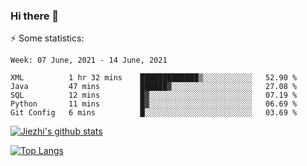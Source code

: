 ### Hi there 👋

⚡ Some statistics:

<!--START_SECTION:waka-->
```text
Week: 07 June, 2021 - 14 June, 2021

XML          1 hr 32 mins    █████████████▒░░░░░░░░░░░   52.90 % 
Java         47 mins         ██████▓░░░░░░░░░░░░░░░░░░   27.08 % 
SQL          12 mins         █▓░░░░░░░░░░░░░░░░░░░░░░░   07.19 % 
Python       11 mins         █▓░░░░░░░░░░░░░░░░░░░░░░░   06.69 % 
Git Config   6 mins          █░░░░░░░░░░░░░░░░░░░░░░░░   03.69 % 
```
<!--END_SECTION:waka-->

[![Jiezhi's github stats](https://github-readme-stats.vercel.app/api?username=Jiezhi&show_icons=true)](https://github.com/Jiezhi/github-readme-stats)

[![Top Langs](https://github-readme-stats.vercel.app/api/top-langs/?username=Jiezhi&hide=javascript,html)](https://github.com/Jiezhi/github-readme-stats)
<!--
**Jiezhi/Jiezhi** is a ✨ _special_ ✨ repository because its `README.md` (this file) appears on your GitHub profile.

Here are some ideas to get you started:

- 🔭 I’m currently working on ...
- 🌱 I’m currently learning ...
- 👯 I’m looking to collaborate on ...
- 🤔 I’m looking for help with ...
- 💬 Ask me about ...
- 📫 How to reach me: ...
- 😄 Pronouns: ...
- ⚡ Fun fact: ...
-->

